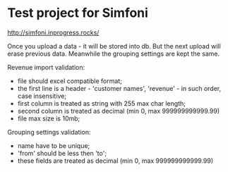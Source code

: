Test project for Simfoni
===========
http://simfoni.inprogress.rocks/

Once you upload a data - it will be stored into db. But the next upload will erase previous data.
Meanwhile the grouping settings are kept the same.

Revenue import validation:
- file should excel compatible format;
- the first line is a header - 'customer names', 'revenue' - in such order, case insensitive;
- first column is treated as string with 255 max char length;
- second column is treated as decimal (min 0, max 999999999999.99)
- file max size is 10mb;

Grouping settings validation:
- name have to be unique;
- 'from' should be less then 'to';
- these fields are treated as decimal (min 0, max 999999999999.99)
